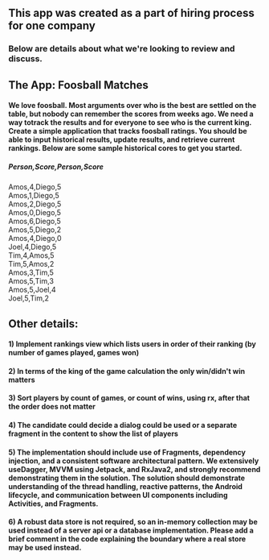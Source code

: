 ## This app was created as a part of hiring process for one company

### Below are details about what we're looking to review and discuss.
## The App: Foosball Matches
#### We love foosball. Most arguments over who is the best are settled on the table, but nobody can remember the scores from weeks ago. We need a way totrack the results and for everyone to see who is the current king. Create a simple application that tracks foosball ratings. You should be able to input historical results, update results, and retrieve current rankings. Below are some sample historical cores to get you started.
##### Person,Score,Person,Score
Amos,4,Diego,5\
Amos,1,Diego,5\
Amos,2,Diego,5\
Amos,0,Diego,5\
Amos,6,Diego,5\
Amos,5,Diego,2\
Amos,4,Diego,0\
Joel,4,Diego,5\
Tim,4,Amos,5\
Tim,5,Amos,2\
Amos,3,Tim,5\
Amos,5,Tim,3\
Amos,5,Joel,4\
Joel,5,Tim,2

## Other details:
#### 1) Implement rankings view which lists users in order of their ranking (by number of games played, games won)
#### 2) In terms of the king of the game calculation the only win/didn't win matters
#### 3) Sort players by count of games, or count of wins, using rx, after that the order does not matter
#### 4) The candidate could decide a dialog could be used or a separate fragment in the content to show the list of players
#### 5) The implementation should include use of Fragments, dependency injection, and a consistent software architectural pattern. We extensively useDagger, MVVM using Jetpack, and RxJava2, and strongly recommend demonstrating them in the solution. The solution should demonstrate understanding of the thread handling, reactive patterns, the Android lifecycle, and communication between UI components including Activities, and Fragments.
#### 6) A robust data store is not required, so an in-memory collection may be used instead of a server api or a database implementation. Please add a brief comment in the code explaining the boundary where a real store may be used instead.
